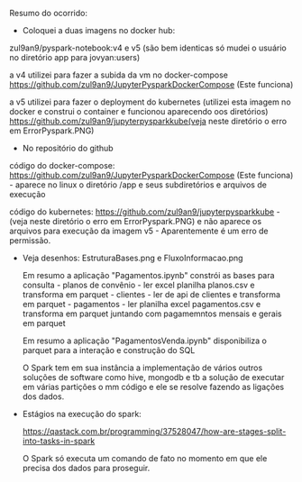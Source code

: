 Resumo do ocorrido:

- Coloquei a duas imagens no docker hub:

zul9an9/pyspark-notebook:v4 e v5 (são bem identicas só mudei o usuário no diretório app para jovyan:users)

a v4 utilizei para fazer a subida da vm no docker-compose
     https://github.com/zul9an9/JupyterPysparkDockerCompose (Este funciona)

a v5 utilizei para fazer o deployment do kubernetes (utilizei esta imagem no docker e construi o container e funcionou 
     aparecendo oos diretórios)
     https://github.com/zul9an9/jupyterpysparkkube(veja neste diretório o erro em ErrorPyspark.PNG)

- No repositório do github

código do docker-compose: https://github.com/zul9an9/JupyterPysparkDockerCompose (Este funciona)
    - aparece no linux o diretório /app e seus subdiretórios e arquivos de execução

código do kubernetes:     https://github.com/zul9an9/jupyterpysparkkube
    - (veja neste diretório o erro em ErrorPyspark.PNG) e não aparece os arquivos para execução da imagem v5
    - Aparentemente é um erro de permissão.

- Veja desenhos: EstruturaBases.png e FluxoInformacao.png
  
  Em resumo a aplicação "Pagamentos.ipynb" constrói as bases para consulta 
      - planos de convênio - ler excel planilha planos.csv e transforma em parquet
      - clientes - ler de api de clientes e transforma em parquet
      - pagamentos - ler planilha excel pagamentos.csv e transforma em parquet juntando com pagamemntos mensais e gerais em parquet

  Em resumo a aplicação "PagamentosVenda.ipynb" disponibiliza o parquet para a interação e construção do SQL

  O Spark tem em sua instância a implementação de vários outros soluções de software como hive, mongodb e tb a solução de executar em várias partições o mm código e ele se resolve fazendo as ligações dos dados.

- Estágios na execução do spark:

  https://qastack.com.br/programming/37528047/how-are-stages-split-into-tasks-in-spark

  O Spark só executa um comando de fato no momento em que ele precisa dos dados para proseguir.


  











